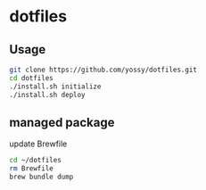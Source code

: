 # dotfiles

## Usage

```bash
git clone https://github.com/yossy/dotfiles.git
cd dotfiles
./install.sh initialize
./install.sh deploy
```

## managed package

update Brewfile

```bash
cd ~/dotfiles
rm Brewfile
brew bundle dump
```
